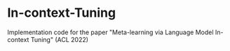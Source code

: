 # In-context-Tuning
Implementation code for the paper "Meta-learning via Language Model In-context Tuning" (ACL 2022)
